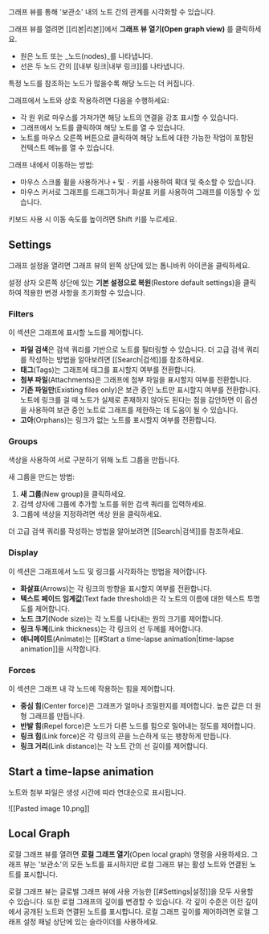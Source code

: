 그래프 뷰를 통해 '보관소' 내의 노트 간의 관계를 시각화할 수 있습니다.

그래프 뷰를 열려면 [[리본|리본]]에서 **그래프 뷰 열기(Open graph view)** 를 클릭하세요.

- 원은 노트 또는 _노드(nodes)_를 나타냅니다.
- 선은 두 노드 간의 [[내부 링크|내부 링크]]를 나타냅니다.

특정 노드를 참조하는 노드가 많을수록 해당 노드는 더 커집니다.

그래프에서 노트와 상호 작용하려면 다음을 수행하세요:

- 각 원 위로 마우스를 가져가면 해당 노트의 연결을 강조 표시할 수 있습니다.
- 그래프에서 노트를 클릭하여 해당 노트를 열 수 있습니다.
- 노트를 마우스 오른쪽 버튼으로 클릭하여 해당 노트에 대한 가능한 작업이 포함된 컨텍스트 메뉴를 열 수 있습니다.
  
그래프 내에서 이동하는 방법:

- 마우스 스크롤 휠을 사용하거나 `+` 및 `-` 키를 사용하여 확대 및 축소할 수 있습니다.
- 마우스 커서로 그래프를 드래그하거나 화살표 키를 사용하여 그래프를 이동할 수 있습니다.

키보드 사용 시 이동 속도를 높이려면 Shift 키를 누르세요.

## Settings

그래프 설정을 열려면 그래프 뷰의 왼쪽 상단에 있는 톱니바퀴 아이콘을 클릭하세요.

설정 상자 오른쪽 상단에 있는 **기본 설정으로 복원**(Restore default settings)을 클릭하여 적용한 변경 사항을 초기화할 수 있습니다.
### Filters

이 섹션은 그래프에 표시할 노드를 제어합니다.

- **파일 검색**은 검색 쿼리를 기반으로 노트를 필터링할 수 있습니다. 더 고급 검색 쿼리를 작성하는 방법을 알아보려면 [[Search|검색]]를 참조하세요.
- **태그**(Tags)는 그래프에 태그를 표시할지 여부를 전환합니다.
- **첨부 파일**(Attachments)은 그래프에 첨부 파일을 표시할지 여부를 전환합니다.
- **기존 파일만**(Existing files only)은 보관 중인 노트만 표시할지 여부를 전환합니다. 노트에 링크를 걸 때 노트가 실제로 존재하지 않아도 된다는 점을 감안하면 이 옵션을 사용하여 보관 중인 노트로 그래프를 제한하는 데 도움이 될 수 있습니다.
- **고아**(Orphans)는 링크가 없는 노트를 표시할지 여부를 전환합니다.

### Groups

색상을 사용하여 서로 구분하기 위해 노트 그룹을 만듭니다.

새 그룹을 만드는 방법:

1. **새 그룹**(New group)을 클릭하세요.
2. 검색 상자에 그룹에 추가할 노트를 위한 검색 쿼리를 입력하세요.
3. 그룹에 색상을 지정하려면 색상 원을 클릭하세요.

더 고급 검색 쿼리를 작성하는 방법을 알아보려면 [[Search|검색]]를 참조하세요.

### Display

이 섹션은 그래프에서 노드 및 링크를 시각화하는 방법을 제어합니다.

- **화살표**(Arrows)는 각 링크의 방향을 표시할지 여부를 전환합니다.
- **텍스트 페이드 임계값**(Text fade threshold)은 각 노트의 이름에 대한 텍스트 투명도를 제어합니다.
- **노드 크기**(Node size)는 각 노트를 나타내는 원의 크기를 제어합니다.
- **링크 두께**(Link thickness)는 각 링크의 선 두께를 제어합니다.
- **애니메이트**(Animate)는 [[#Start a time-lapse animation|time-lapse animation]]을 시작합니다.

### Forces

이 섹션은 그래프 내 각 노드에 작용하는 힘을 제어합니다.

- **중심 힘**(Center force)은 그래프가 얼마나 조밀한지를 제어합니다. 높은 값은 더 원형 그래프를 만듭니다.
- **반발 힘**(Repel force)은 노드가 다른 노드를 힘으로 밀어내는 정도를 제어합니다.
- **링크 힘**(Link force)은 각 링크의 끈을 느슨하게 또는 팽창하게 만듭니다.
- **링크 거리**(Link distance)는 각 노트 간의 선 길이를 제어합니다.
## Start a time-lapse animation

노트와 첨부 파일은 생성 시간에 따라 연대순으로 표시됩니다.

![[Pasted image 10.png]]

## Local Graph

로컬 그래프 뷰를 열려면 **로컬 그래프 열기**(Open local graph) 명령을 사용하세요. 그래프 뷰는 '보관소'의 모든 노트를 표시하지만 로컬 그래프 뷰는 활성 노트와 연결된 노트를 표시합니다.

로컬 그래프 뷰는 글로벌 그래프 뷰에 사용 가능한 [[#Settings|설정]]을 모두 사용할 수 있습니다. 또한 로컬 그래프의 깊이를 변경할 수 있습니다. 각 깊이 수준은 이전 깊이에서 공개된 노트와 연결된 노트를 표시합니다. 로컬 그래프 깊이를 제어하려면 로컬 그래프 설정 패널 상단에 있는 슬라이더를 사용하세요.
